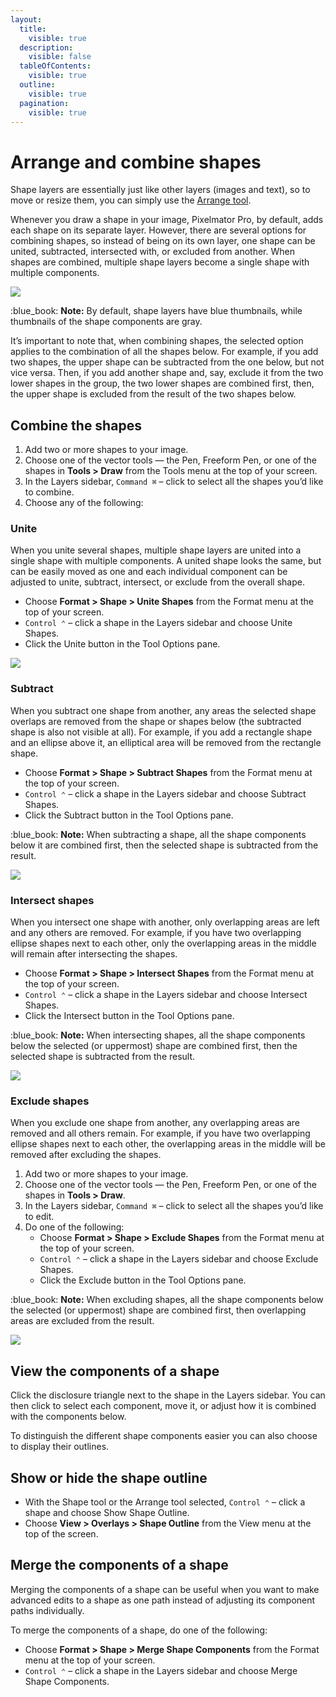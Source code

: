 ```yaml
---
layout:
  title:
    visible: true
  description:
    visible: false
  tableOfContents:
    visible: true
  outline:
    visible: true
  pagination:
    visible: true
---
```


# Arrange and combine shapes

Shape layers are essentially just like other layers (images and text), so to move or resize them, you can simply use the [Arrange tool](../working-with-layers/use-the-arrange-tool.md).

Whenever you draw a shape in your image, Pixelmator Pro, by default, adds each shape on its separate layer. However, there are several options for combining shapes, so instead of being on its own layer, one shape can be united, subtracted, intersected with, or excluded from another. When shapes are combined, multiple shape layers become a single shape with multiple components.

![](https://help.pixelmator.com/pixelmator-pro/3.5/assets/English/1653048231000.png)

:blue\_book: **Note:** By default, shape layers have blue thumbnails, while thumbnails of the shape components are gray.

It’s important to note that, when combining shapes, the selected option applies to the combination of all the shapes below. For example, if you add two shapes, the upper shape can be subtracted from the one below, but not vice versa. Then, if you add another shape and, say, exclude it from the two lower shapes in the group, the two lower shapes are combined first, then, the upper shape is excluded from the result of the two shapes below.

## Combine the shapes

1. Add two or more shapes to your image.
2. Choose one of the vector tools — the Pen, Freeform Pen, or one of the shapes in **Tools > Draw** from the Tools menu at the top of your screen.
3. In the Layers sidebar, `Command ⌘` – click to select all the shapes you’d like to combine.
4. Choose any of the following:

### Unite

When you unite several shapes, multiple shape layers are united into a single shape with multiple components. A united shape looks the same, but can be easily moved as one and each individual component can be adjusted to unite, subtract, intersect, or exclude from the overall shape.

* Choose **Format > Shape > Unite Shapes** from the Format menu at the top of your screen.
* `Control ⌃` – click a shape in the Layers sidebar and choose Unite Shapes.
* Click the Unite button in the Tool Options pane.

![](https://help.pixelmator.com/pixelmator-pro/3.5/assets/English/1653048465000.jpeg)

### Subtract

When you subtract one shape from another, any areas the selected shape overlaps are removed from the shape or shapes below (the subtracted shape is also not visible at all). For example, if you add a rectangle shape and an ellipse above it, an elliptical area will be removed from the rectangle shape.

* Choose **Format > Shape > Subtract Shapes** from the Format menu at the top of your screen.
* `Control ⌃` – click a shape in the Layers sidebar and choose Subtract Shapes.
* Click the Subtract button in the Tool Options pane.

:blue\_book: **Note:** When subtracting a shape, all the shape components below it are combined first, then the selected shape is subtracted from the result.&#x20;

![](https://help.pixelmator.com/pixelmator-pro/3.5/assets/English/1654509447000.jpeg)

### Intersect shapes

When you intersect one shape with another, only overlapping areas are left and any others are removed. For example, if you have two overlapping ellipse shapes next to each other, only the overlapping areas in the middle will remain after intersecting the shapes.

* Choose **Format > Shape > Intersect Shapes** from the Format menu at the top of your screen.
* `Control ⌃` – click a shape in the Layers sidebar and choose Intersect Shapes.
* Click the Intersect button in the Tool Options pane.

:blue\_book: **Note:** When intersecting shapes, all the shape components below the selected (or uppermost) shape are combined first, then the selected shape is subtracted from the result.

![](https://help.pixelmator.com/pixelmator-pro/3.5/assets/English/1654509441000.jpeg)

### Exclude shapes

When you exclude one shape from another, any overlapping areas are removed and all others remain. For example, if you have two overlapping ellipse shapes next to each other, the overlapping areas in the middle will be removed after excluding the shapes.

1. Add two or more shapes to your image.
2. Choose one of the vector tools — the Pen, Freeform Pen, or one of the shapes in **Tools > Draw**.
3. In the Layers sidebar, `Command ⌘` – click to select all the shapes you’d like to edit.
4. Do one of the following:
   * Choose **Format > Shape > Exclude Shapes** from the Format menu at the top of your screen.
   * `Control ⌃` – click a shape in the Layers sidebar and choose Exclude Shapes.
   * Click the Exclude button in the Tool Options pane.

:blue\_book: **Note:** When excluding shapes, all the shape components below the selected (or uppermost) shape are combined first, then overlapping areas are excluded from the result.

![](https://help.pixelmator.com/pixelmator-pro/3.5/assets/English/1654509434000.jpeg)

## View the components of a shape

Click the disclosure triangle next to the shape in the Layers sidebar. You can then click to select each component, move it, or adjust how it is combined with the components below.

To distinguish the different shape components easier you can also choose to display their outlines.&#x20;

## Show or hide the shape outline

* With the Shape tool or the Arrange tool selected, `Control ⌃` – click a shape and choose Show Shape Outline.
* Choose **View > Overlays > Shape Outline** from the View menu at the top of the screen.

## Merge the components of a shape

Merging the components of a shape can be useful when you want to make advanced edits to a shape as one path instead of adjusting its component paths individually.

To merge the components of a shape, do one of the following:

* Choose **Format > Shape > Merge Shape Components** from the Format menu at the top of your screen.
* `Control ⌃` – click a shape in the Layers sidebar and choose Merge Shape Components.

